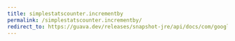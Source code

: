 ```yaml
---
title: simplestatscounter.incrementby
permalink: /simplestatscounter.incrementby/
redirect_to: https://guava.dev/releases/snapshot-jre/api/docs/com/google/common/cache/AbstractCache.SimpleStatsCounter.html#incrementBy-com.google.common.cache.AbstractCache.StatsCounter-
---
```


